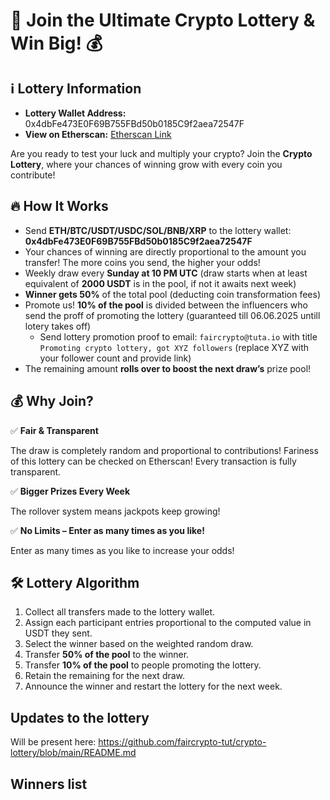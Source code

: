 # 🚀 Join the Ultimate Crypto Lottery & Win Big! 💰

## ℹ️ Lottery Information
- **Lottery Wallet Address:** 0x4dbFe473E0F69B755FBd50b0185C9f2aea72547F
- **View on Etherscan:** [Etherscan Link](https://etherscan.io/address/0x4dbFe473E0F69B755FBd50b0185C9f2aea72547F)

Are you ready to test your luck and multiply your crypto? Join the **Crypto Lottery**, where your chances of winning grow with every coin you contribute!

## 🔥 How It Works
- Send **ETH/BTC/USDT/USDC/SOL/BNB/XRP** to the lottery wallet: **0x4dbFe473E0F69B755FBd50b0185C9f2aea72547F**
- Your chances of winning are directly proportional to the amount you transfer! The more coins you send, the higher your odds!
- Weekly draw every **Sunday at 10 PM UTC** (draw starts when at least equivalent of **2000 USDT** is in the pool, if not it awaits next week)
- **Winner gets 50%** of the total pool (deducting coin transformation fees)
- Promote us! **10% of the pool** is divided between the influencers who send the proff of promoting the lottery (guaranteed till 06.06.2025 untill lotery takes off)
  -  Send lottery promotion proof to email: `faircrypto@tuta.io` with title `Promoting crypto lottery, got XYZ followers` (replace XYZ with your follower count and provide link)
- The remaining amount **rolls over to boost the next draw’s** prize pool!

## 💰 Why Join?
✅ **Fair & Transparent**

The draw is completely random and proportional to contributions! Fariness of this lottery can be checked on Etherscan! Every transaction is fully transparent.

✅ **Bigger Prizes Every Week**

The rollover system means jackpots keep growing!

✅ **No Limits – Enter as many times as you like!**

Enter as many times as you like to increase your odds!

## 🛠 Lottery Algorithm
1. Collect all transfers made to the lottery wallet.
2. Assign each participant entries proportional to the computed value in USDT they sent.
4. Select the winner based on the weighted random draw.
5. Transfer **50% of the pool** to the winner.
6. Transfer **10% of the pool** to people promoting the lottery.
7. Retain the remaining for the next draw.
8. Announce the winner and restart the lottery for the next week.

## Updates to the lottery

Will be present here: https://github.com/faircrypto-tut/crypto-lottery/blob/main/README.md

##  Winners list

